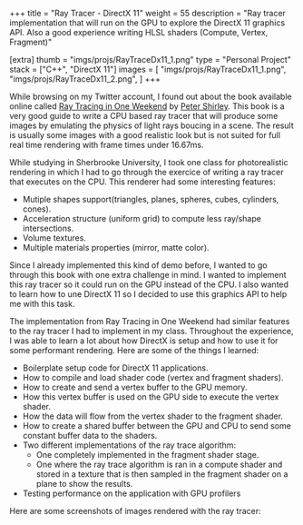 +++
title = "Ray Tracer - DirectX 11"
weight = 55
description = "Ray tracer implementation that will run on the GPU to explore the DirectX 11 graphics API. Also a good experience writing HLSL shaders (Compute, Vertex, Fragment)"

[extra]
thumb = "imgs/projs/RayTraceDx11_1.png"
type = "Personal Project"
stack = ["C++", "DirectX 11"]
images = [
    "imgs/projs/RayTraceDx11_1.png",
    "imgs/projs/RayTraceDx11_2.png",
]
+++

While browsing on my Twitter account, I found out about the book available online called [Ray Tracing in One Weekend](https://raytracing.github.io/books/RayTracingInOneWeekend.html) by [Peter Shirley](https://twitter.com/Peter_shirley). This book is a very good guide to write a CPU based ray tracer that will produce some images by emulating the physics of light rays boucing in a scene. The result is usually some images with a good realistic look but is not suited for full real time rendering with frame times under 16.67ms.

While studying in Sherbrooke University, I took one class for photorealistic rendering in which I had to go through the exercice of writing a ray tracer that executes on the CPU. This renderer had some interesting features:

- Mutiple shapes support(triangles, planes, spheres, cubes, cylinders, cones).
- Acceleration structure (uniform grid) to compute less ray/shape intersections.
- Volume textures.
- Multiple materials properties (mirror, matte color).

Since I already implemented this kind of demo before, I wanted to go through this book with one extra challenge in mind. I wanted to implement this ray tracer so it could run on the GPU instead of the CPU. I also wanted to learn how to une DirectX 11 so I decided to use this graphics API to help me with this task.

The implementation from Ray Tracing in One Weekend had similar features to the ray tracer I had to implement in my class. Throughout the experience, I was able to learn a lot about how DirectX is setup and how to use it for some performant rendering. Here are some of the things I learned:

- Boilerplate setup code for DirectX 11 applications.
- How to compile and load shader code (vertex and fragment shaders).
- How to create and send a vertex buffer to the GPU memory.
- How this vertex buffer is used on the GPU side to execute the vertex shader.
- How the data will flow from the vertex shader to the fragment shader.
- How to create a shared buffer between the GPU and CPU to send some constant buffer data to the shaders.
- Two different implementations of the ray trace algorithm:
    - One completely implemented in the fragment shader stage.
    - One where the ray trace algorithm is ran in a compute shader and stored in a texture that is then sampled in the fragment shader on a plane to show the results.
- Testing performance on the application with GPU profilers

Here are some screenshots of images rendered with the ray tracer:
